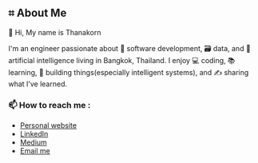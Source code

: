 ## ⌗ About Me

👋 Hi, My name is Thanakorn

I'm an engineer passionate about 📱 software development, 🗃 data, and 🤖 artificial intelligence living in Bangkok, Thailand. I enjoy 💻 coding, 📚 learning, 🔨 building things(especially intelligent systems), and ✍️ sharing what I’ve learned.

###

### 📫 How to reach me : 
- [Personal website](https://thanakornp.com)
- [LinkedIn](https://www.linkedin.com/in/tpanyapiang/)
- [Medium](https://medium.com/@thanakornpanyapiang)
- [Email me](mailto:thanakorn.panyapiang@gmail.com)
